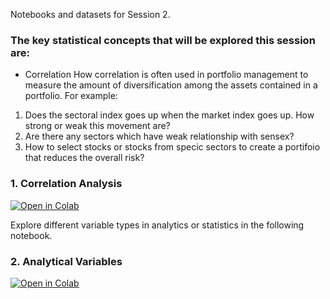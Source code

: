 Notebooks and datasets for Session 2.

### The key statistical concepts that will be explored this session are:

- Correlation
How correlation is often used in portfolio management to measure the amount of diversification among the assets contained in a portfolio. For example:

1. Does the sectoral index goes up when the market index goes up. How strong or weak this movement are?
2. Are there any sectors which have weak relationship with sensex? 
3. How to select stocks or stocks from specic sectors to create a portifoio that reduces the overall risk?

### 1. Correlation Analysis

[![Open in Colab](https://colab.research.google.com/assets/colab-badge.svg)](https://colab.research.google.com/github/manaranjanp/MLCourseV1/blob/main/Session_2/Correlation_Analysis_V1.ipynb)

Explore different variable types in analytics or statistics in the following notebook.

### 2. Analytical Variables

[![Open in Colab](https://colab.research.google.com/assets/colab-badge.svg)](https://colab.research.google.com/github/manaranjanp/MLCourseV1/blob/main/Session_2/Analytical_Variables.ipynb)
